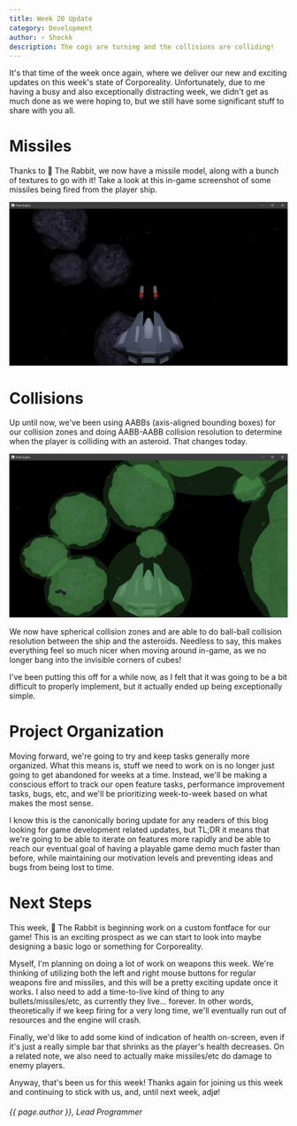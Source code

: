 ```yaml
---
title: Week 20 Update
category: Development
author: ⚡ Shockk
description: The cogs are turning and the collisions are colliding!
---
```


It's that time of the week once again, where we deliver our new and exciting updates on this week's state of Corporeality. Unfortunately, due to me having a busy and also exceptionally distracting week, we didn't get as much done as we were hoping to, but we still have some significant stuff to share with you all.

# Missiles

Thanks to 🐰 The Rabbit, we now have a missile model, along with a bunch of textures to go with it! Take a look at this in-game screenshot of some missiles being fired from the player ship.

![the missile goes pew pew](/assets/img/week-20/pew.png)

# Collisions

Up until now, we've been using AABBs (axis-aligned bounding boxes) for our collision zones and doing AABB-AABB collision resolution to determine when the player is colliding with an asteroid. That changes today.

![but not if you can't see it](/assets/img/week-20/bump.png)

We now have spherical collision zones and are able to do ball-ball collision resolution between the ship and the asteroids. Needless to say, this makes everything feel so much nicer when moving around in-game, as we no longer bang into the invisible corners of cubes!

I've been putting this off for a while now, as I felt that it was going to be a bit difficult to properly implement, but it actually ended up being exceptionally simple.

# Project Organization

Moving forward, we're going to try and keep tasks generally more organized. What this means is, stuff we need to work on is no longer just going to get abandoned for weeks at a time. Instead, we'll be making a conscious effort to track our open feature tasks, performance improvement tasks, bugs, etc, and we'll be prioritizing week-to-week based on what makes the most sense.

I know this is the canonically boring update for any readers of this blog looking for game development related updates, but TL;DR it means that we're going to be able to iterate on features more rapidly and be able to reach our eventual goal of having a playable game demo much faster than before, while maintaining our motivation levels and preventing ideas and bugs from being lost to time.

# Next Steps

This week, 🐰 The Rabbit is beginning work on a custom fontface for our game! This is an exciting prospect as we can start to look into maybe designing a basic logo or something for Corporeality.

Myself, I'm planning on doing a lot of work on weapons this week. We're thinking of utilizing both the left and right mouse buttons for regular weapons fire and missiles, and this will be a pretty exciting update once it works. I also need to add a time-to-live kind of thing to any bullets/missiles/etc, as currently they live... forever. In other words, theoretically if we keep firing for a very long time, we'll eventually run out of resources and the engine will crash.

Finally, we'd like to add some kind of indication of health on-screen, even if it's just a really simple bar that shrinks as the player's health decreases. On a related note, we also need to actually make missiles/etc do damage to enemy players.

Anyway, that's been us for this week! Thanks again for joining us this week and continuing to stick with us, and, until next week, adjø!

###### {{ page.author }}, Lead Programmer
